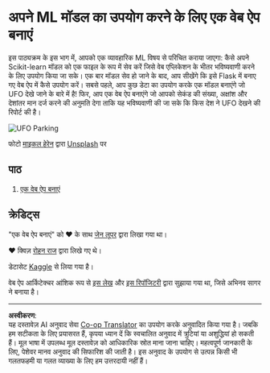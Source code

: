 <!--
CO_OP_TRANSLATOR_METADATA:
{
  "original_hash": "9836ff53cfef716ddfd70e06c5f43436",
  "translation_date": "2025-09-03T23:43:37+00:00",
  "source_file": "3-Web-App/README.md",
  "language_code": "hi"
}
-->
# अपने ML मॉडल का उपयोग करने के लिए एक वेब ऐप बनाएं

इस पाठ्यक्रम के इस भाग में, आपको एक व्यावहारिक ML विषय से परिचित कराया जाएगा: कैसे अपने Scikit-learn मॉडल को एक फाइल के रूप में सेव करें जिसे वेब एप्लिकेशन के भीतर भविष्यवाणी करने के लिए उपयोग किया जा सके। एक बार मॉडल सेव हो जाने के बाद, आप सीखेंगे कि इसे Flask में बनाए गए वेब ऐप में कैसे उपयोग करें। सबसे पहले, आप कुछ डेटा का उपयोग करके एक मॉडल बनाएंगे जो UFO देखे जाने के बारे में है! फिर, आप एक वेब ऐप बनाएंगे जो आपको सेकंड की संख्या, अक्षांश और देशांतर मान दर्ज करने की अनुमति देगा ताकि यह भविष्यवाणी की जा सके कि किस देश ने UFO देखने की रिपोर्ट की है।

![UFO Parking](../../../translated_images/ufo.9e787f5161da9d4d1dafc537e1da09be8210f2ee996cb638aa5cee1d92867a04.hi.jpg)

फोटो <a href="https://unsplash.com/@mdherren?utm_source=unsplash&utm_medium=referral&utm_content=creditCopyText">माइकल हेरेन</a> द्वारा <a href="https://unsplash.com/s/photos/ufo?utm_source=unsplash&utm_medium=referral&utm_content=creditCopyText">Unsplash</a> पर

## पाठ

1. [एक वेब ऐप बनाएं](1-Web-App/README.md)

## क्रेडिट्स

"एक वेब ऐप बनाएं" को ♥️ के साथ [जेन लूपर](https://twitter.com/jenlooper) द्वारा लिखा गया था।

♥️ क्विज़ [रोहन राज](https://twitter.com/rohanraj) द्वारा लिखे गए थे।

डेटासेट [Kaggle](https://www.kaggle.com/NUFORC/ufo-sightings) से लिया गया है।

वेब ऐप आर्किटेक्चर आंशिक रूप से [इस लेख](https://towardsdatascience.com/how-to-easily-deploy-machine-learning-models-using-flask-b95af8fe34d4) और [इस रिपॉजिटरी](https://github.com/abhinavsagar/machine-learning-deployment) द्वारा सुझाया गया था, जिसे अभिनव सागर ने बनाया है।

---

**अस्वीकरण**:  
यह दस्तावेज़ AI अनुवाद सेवा [Co-op Translator](https://github.com/Azure/co-op-translator) का उपयोग करके अनुवादित किया गया है। जबकि हम सटीकता के लिए प्रयासरत हैं, कृपया ध्यान दें कि स्वचालित अनुवाद में त्रुटियां या अशुद्धियां हो सकती हैं। मूल भाषा में उपलब्ध मूल दस्तावेज़ को आधिकारिक स्रोत माना जाना चाहिए। महत्वपूर्ण जानकारी के लिए, पेशेवर मानव अनुवाद की सिफारिश की जाती है। इस अनुवाद के उपयोग से उत्पन्न किसी भी गलतफहमी या गलत व्याख्या के लिए हम उत्तरदायी नहीं हैं।  